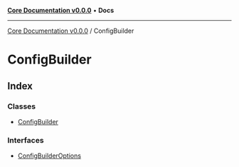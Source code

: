 [**Core Documentation v0.0.0**](../README.md) • **Docs**

***

[Core Documentation v0.0.0](../modules.md) / ConfigBuilder

# ConfigBuilder

## Index

### Classes

- [ConfigBuilder](classes/ConfigBuilder.md)

### Interfaces

- [ConfigBuilderOptions](interfaces/ConfigBuilderOptions.md)
